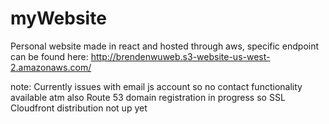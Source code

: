 # myWebsite

Personal website made in react and hosted through aws, specific endpoint can be found here: http://brendenwuweb.s3-website-us-west-2.amazonaws.com/

note: Currently issues with email js account so no contact functionality available atm also Route 53 domain registration in progress so SSL Cloudfront distribution not up yet
